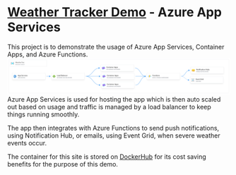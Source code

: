 # [Weather Tracker Demo](https://weathertrackerdemo-tj.azurewebsites.net/) - Azure App Services
This project is to demonstrate the usage of Azure App Services, Container Apps, and Azure Functions.
![image](WeatherTrackerDemo/wwwroot/Images/Architecture-Diagram.png)
Azure App Services is used for hosting the app which is then auto scaled out based on usage and traffic is managed by a load balancer to keep things running smoothly.

The app then integrates with Azure Functions to send push notifications, using Notification Hub, or emails, using Event Grid, when severe weather events occur.

The container for this site is stored on [DockerHub](https://hub.docker.com/repository/docker/tdjoy/weathertrackerdemo/general) for its cost saving benefits for the purpose of this demo.
